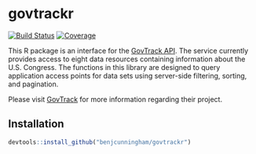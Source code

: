 # govtrackr

[![Build Status](https://api.travis-ci.org/benjcunningham/govtrackr.svg)](https://travis-ci.org/benjcunningham/govtrackr)
[![Coverage](https://img.shields.io/codecov/c/github/benjcunningham/govtrackr/master.svg)](https://codecov.io/github/benjcunningham/govtrackr)

This R package is an interface for the [GovTrack API](https://www.govtrack.us/developers/api). The service currently provides access to eight data resources containing information about the U.S. Congress. The functions in this library are designed to query application access points for data sets using server-side filtering, sorting, and pagination.

Please visit [GovTrack](https://www.govtrack.us/about) for more information regarding their project.

## Installation

```r
devtools::install_github("benjcunningham/govtrackr")
```
